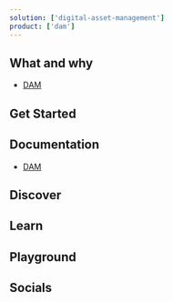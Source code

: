 ```yaml
---
solution: ['digital-asset-management']
product: ['dam']
---
```


## What and why

- [DAM](https://www.sitecore.com/products/content-hub/digital-asset-management)

## Get Started

## Documentation

- [DAM](https://docs.stylelabs.com/content/4.0.x/user-documentation/content-user-manual/intro.html)

## Discover

## Learn

## Playground

## Socials
